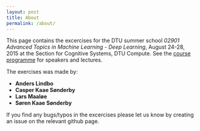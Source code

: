 ```yaml
---
layout: post
title: About
permalink: /about/
---
```


This page contains the excercises for the DTU summer school *02901 Advanced Topics in Machine Learning - Deep Learning*, August 24-28, 2015 at the Section for Cognitive Systems, DTU Compute. See the [course programme](http://www2.compute.dtu.dk/courses/02901/courseprogram.pdf) for speakers and lectures.

The exercises was made by:
<ul>
<li><strong>Anders Lindbo</strong></li>
<li><strong>Casper Kaae Sønderby</strong></li>
<li><strong>Lars Maaløe</strong></li>
<li><strong>Søren Kaae Sønderby</strong></li>
</ul>
 

If you find any bugs/typos in the excercises please let us know by creating an issue on the relevant github page.